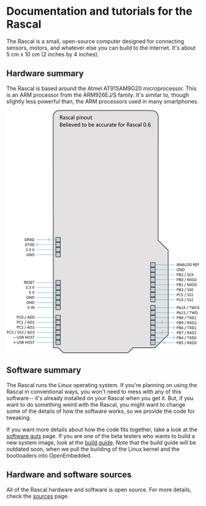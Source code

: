 # Documentation and tutorials for the Rascal #

The Rascal is a small, open-source computer designed for connecting sensors, motors, and whatever else you can build to the internet. It's about 5 cm x 10 cm (2 inches by 4 inches).

## Hardware summary ##

The Rascal is based around the Atmel AT91SAM9G20 microprocessor. This is an ARM processor from the ARM926EJ/S family. It's similar to, though slightly less powerful than, the ARM processors used in many smartphones.

<img src="/img/pinout.png" alt="What's on each pin of the connectors on the Rascal">

## Software summary ##

The Rascal runs the Linux operating system. If you're planning on using the Rascal in conventional ways, you won't need to mess with any of this software-- it's already installed on your Rascal when you get it. But, if you want to do something weird with the Rascal, you might want to change some of the details of how the software works, so we provide the code for tweaking.

If you want more details about how the code fits together, take a look at the [software guts][1] page. If you are one of the beta testers who wants to build a new system image, look at the [build guide][2]. Note that the build guide will be outdated soon, when we pull the building of the Linux kernel and the bootloaders into OpenEmbedded.

## Hardware and software sources ##

All of the Rascal hardware and software is open source. For more details, check the [sources][3] page.

[1]: http://rascalmicro.com/docs/software-guts.html
[2]: http://rascalmicro.com/docs/build-guide.html
[3]: http://rascalmicro.com/docs/sources.html
